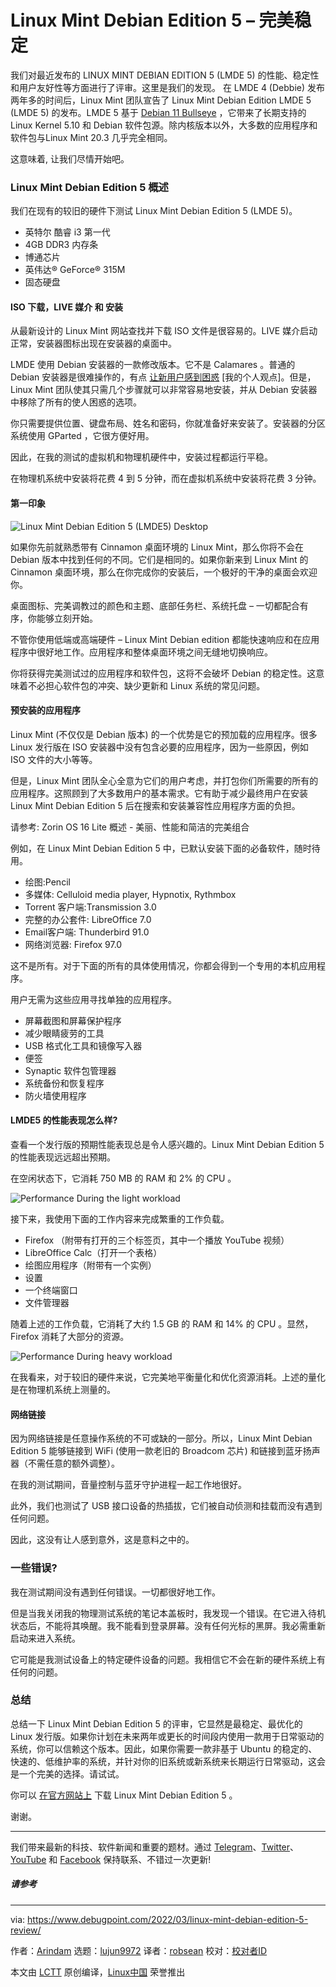 [#]: subject: "Linux Mint Debian Edition 5 – Perfection with Stability [Review]"
[#]: via: "https://www.debugpoint.com/2022/03/linux-mint-debian-edition-5-review/"
[#]: author: "Arindam https://www.debugpoint.com/author/admin1/"
[#]: collector: "lujun9972"
[#]: translator: "robsean"
[#]: reviewer: " "
[#]: publisher: " "
[#]: url: " "

Linux Mint Debian Edition 5 – 完美稳定
======
我们对最近发布的 LINUX MINT DEBIAN EDITION 5 (LMDE 5) 的性能、稳定性和用户友好性等方面进行了评审。这里是我们的发现。
在 LMDE 4 (Debbie) 发布两年多的时间后，Linux Mint 团队宣告了 Linux Mint Debian Edition LMDE 5 (LMDE 5) 的发布。LMDE 5 基于 [Debian 11 Bullseye][1] ，它带来了长期支持的 Linux Kernel 5.10 和 Debian 软件包源。除内核版本以外，大多数的应用程序和软件包与Linux Mint 20.3 几乎完全相同。

这意味着, 让我们尽情开始吧。

### Linux Mint Debian Edition 5 概述

我们在现有的较旧的硬件下测试 Linux Mint Debian Edition 5 (LMDE 5)。

  * 英特尔 酷睿 i3 第一代
  * 4GB DDR3 内存条
  * 博通芯片
  * 英伟达® GeForce® 315M
  * 固态硬盘



#### ISO 下载，LIVE 媒介 和 安装

从最新设计的 Linux Mint 网站查找并下载 ISO 文件是很容易的。LIVE 媒介启动正常，安装器图标出现在安装器的桌面中。

LMDE 使用 Debian 安装器的一款修改版本。它不是 Calamares 。普通的 Debian 安装器是很难操作的，有点 [让新用户感到困惑][2] [我的个人观点]。但是，Linux Mint 团队使其只需几个步骤就可以非常容易地安装，并从 Debian 安装器中移除了所有的使人困惑的选项。

你只需要提供位置、键盘布局、姓名和密码，你就准备好来安装了。安装器的分区系统使用 GParted ，它很方便好用。

因此，在我的测试的虚拟机和物理机硬件中，安装过程都运行平稳。

在物理机系统中安装将花费 4 到 5 分钟，而在虚拟机系统中安装将花费 3 分钟。

#### 第一印象

![Linux Mint Debian Edition 5 \(LMDE5\) Desktop][3]

如果你先前就熟悉带有 Cinnamon 桌面环境的 Linux Mint，那么你将不会在 Debian 版本中找到任何的不同。它们是相同的。如果你新来到 Linux Mint 的 Cinnamon 桌面环境，那么在你完成你的安装后，一个极好的干净的桌面会欢迎你。

桌面图标、完美调教过的颜色和主题、底部任务栏、系统托盘 – 一切都配合有序，你能够立刻开始。

不管你使用低端或高端硬件 – Linux Mint Debian edition 都能快速响应和在应用程序中很好地工作。应用程序和整体桌面环境之间无缝地切换响应。

你将获得完美测试过的应用程序和软件包，这将不会破坏 Debian 的稳定性。这意味着不必担心软件包的冲突、缺少更新和 Linux 系统的常见问题。

#### 预安装的应用程序

Linux Mint (不仅仅是 Debian 版本) 的一个优势是它的预加载的应用程序。很多 Linux 发行版在 ISO 安装器中没有包含必要的应用程序，因为一些原因，例如 ISO 文件的大小等等。

但是，Linux Mint 团队全心全意为它们的用户考虑，并打包你们所需要的所有的应用程序。这照顾到了大多数用户的基本需求。它有助于减少最终用户在安装 Linux Mint Debian Edition 5 后在搜索和安装兼容性应用程序方面的负担。

[][4]

请参考: Zorin OS 16 Lite 概述 - 美丽、性能和简洁的完美组合

例如，在 Linux Mint Debian Edition 5 中，已默认安装下面的必备软件，随时待用。

  * 绘图:Pencil
  * 多媒体: Celluloid media player, Hypnotix, Rythmbox
  * Torrent 客户端:Transmission 3.0
  * 完整的办公套件: LibreOffice 7.0
  * Email客户端: Thunderbird 91.0
  * 网络浏览器: Firefox 97.0



这不是所有。对于下面的所有的具体使用情况，你都会得到一个专用的本机应用程序。


用户无需为这些应用寻找单独的应用程序。

  * 屏幕截图和屏幕保护程序
  * 减少眼睛疲劳的工具
  * USB 格式化工具和镜像写入器
  * 便签
  * Synaptic 软件包管理器
  * 系统备份和恢复程序
  * 防火墙使用程序



#### LMDE5 的性能表现怎么样?

查看一个发行版的预期性能表现总是令人感兴趣的。Linux Mint Debian Edition 5 的性能表现远远超出预期。

在空闲状态下，它消耗 750 MB 的 RAM 和 2% 的 CPU 。

![Performance During the light workload][5]

接下来，我使用下面的工作内容来完成繁重的工作负载。

  * Firefox （附带有打开的三个标签页，其中一个播放 YouTube 视频）
  * LibreOffice Calc（打开一个表格）
  * 绘图应用程序（附带有一个实例）
  * 设置
  * 一个终端窗口
  * 文件管理器



随着上述的工作负载，它消耗了大约 1.5 GB 的 RAM 和 14% 的 CPU 。显然，Firefox 消耗了大部分的资源。

![Performance During heavy workload][6]

在我看来，对于较旧的硬件来说，它完美地平衡量化和优化资源消耗。上述的量化是在物理机系统上测量的。

#### 网络链接

因为网络链接是任意操作系统的不可或缺的一部分。所以，Linux Mint Debian Edition 5 能够链接到 WiFi (使用一款老旧的 Broadcom 芯片) 和链接到蓝牙扬声器（不需任意的额外调整）。

在我的测试期间，音量控制与蓝牙守护进程一起工作地很好。

此外，我们也测试了 USB 接口设备的热插拔，它们被自动侦测和挂载而没有遇到任何问题。

因此，这没有让人感到意外，这是意料之中的。

### 一些错误?

我在测试期间没有遇到任何错误。一切都很好地工作。

但是当我关闭我的物理测试系统的笔记本盖板时，我发现一个错误。在它进入待机状态后，不能将其唤醒。我不能看到登录屏幕。没有任何光标的黑屏。我必需重新启动来进入系统。

它可能是我测试设备上的特定硬件设备的问题。我相信它不会在新的硬件系统上有任何的问题。

### 总结

总结一下 Linux Mint Debian Edition 5 的评审，它显然是最稳定、最优化的 Linux 发行版。如果你计划在未来两年或更长的时间段内使用一款用于日常驱动的系统，你可以信赖这个版本。因此，如果你需要一款非基于 Ubuntu 的稳定的、快速的、低维护率的系统，并针对你的旧系统或新系统来长期运行日常驱动，这会是一个完美的选择。请试试。

你可以 [在官方网站上][7] 下载 Linux Mint Debian Edition 5 。

谢谢。

* * *

我们带来最新的科技、软件新闻和重要的题材。通过 [Telegram][8]、[Twitter][9]、[YouTube][10] 和 [Facebook][11] 保持联系、不错过一次更新!

##### 请参考

--------------------------------------------------------------------------------

via: https://www.debugpoint.com/2022/03/linux-mint-debian-edition-5-review/

作者：[Arindam][a]
选题：[lujun9972][b]
译者：[robsean](https://github.com/robsean)
校对：[校对者ID](https://github.com/校对者ID)

本文由 [LCTT](https://github.com/LCTT/TranslateProject) 原创编译，[Linux中国](https://linux.cn/) 荣誉推出

[a]: https://www.debugpoint.com/author/admin1/
[b]: https://github.com/lujun9972
[1]: https://www.debugpoint.com/2021/05/debian-11-features/
[2]: https://www.debugpoint.com/2021/01/install-debian-buster/
[3]: https://www.debugpoint.com/wp-content/uploads/2022/03/Linux-Mint-Debian-Edition-5-LMDE5-Desktop-1024x580.jpg
[4]: https://www.debugpoint.com/2021/12/zorin-os-16-lite-review-xfce/
[5]: https://www.debugpoint.com/wp-content/uploads/2022/03/Performance-During-light-workload-1024x606.jpg
[6]: https://www.debugpoint.com/wp-content/uploads/2022/03/Performance-During-heavy-workload-1024x601.jpg
[7]: https://linuxmint.com/edition.php?id=297
[8]: https://t.me/debugpoint
[9]: https://twitter.com/DebugPoint
[10]: https://www.youtube.com/c/debugpoint?sub_confirmation=1
[11]: https://facebook.com/DebugPoint
